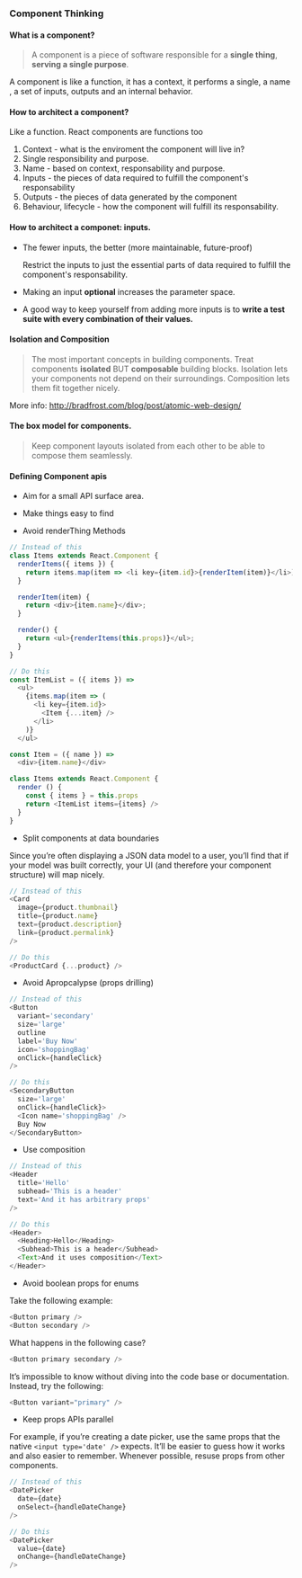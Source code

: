 ### Component Thinking

#### What is a component?

> A component is a piece of software responsible for a **single thing**, **serving a single purpose**.

A component is like a function, it has a context, it performs a single, a name , a set of inputs, outputs and an internal behavior.

#### How to architect a component?

Like a function. React components are functions too

1. Context - what is the enviroment the component will live in?
2. Single responsibility and purpose.
3. Name - based on context, responsability and purpose.
4. Inputs - the pieces of data required to fulfill the component's responsability
5. Outputs - the pieces of data generated by the component
6. Behaviour, lifecycle - how the component will fulfill its responsability.

#### How to architect a componet: inputs.

- The fewer inputs, the better (more maintainable, future-proof)

  Restrict the inputs to just the essential parts of data required to fulfill the component's responsability.

- Making an input **optional** increases the parameter space.

- A good way to keep yourself from adding more inputs is to **write a test suite with every combination of their values.**

#### Isolation and Composition

> The most important concepts in building components. Treat components **isolated** BUT **composable** building blocks. Isolation lets your components not depend on their surroundings. Composition lets them fit together nicely.

More info: http://bradfrost.com/blog/post/atomic-web-design/

#### The box model for components.

> Keep component layouts isolated from each other to be able to compose them seamlessly.

#### Defining Component apis

- Aim for a small API surface area.

- Make things easy to find

- Avoid renderThing Methods

```javascript
// Instead of this
class Items extends React.Component {
  renderItems({ items }) {
    return items.map(item => <li key={item.id}>{renderItem(item)}</li>);
  }

  renderItem(item) {
    return <div>{item.name}</div>;
  }

  render() {
    return <ul>{renderItems(this.props)}</ul>;
  }
}
```

```javascript
// Do this
const ItemList = ({ items }) =>
  <ul>
    {items.map(item => (
      <li key={item.id}>
        <Item {...item} />
      </li>
    )}
  </ul>

const Item = ({ name }) =>
  <div>{item.name}</div>

class Items extends React.Component {
  render () {
    const { items } = this.props
    return <ItemList items={items} />
  }
}
```

- Split components at data boundaries

Since you’re often displaying a JSON data model to a user, you’ll find that if your model was built correctly, your UI (and therefore your component structure) will map nicely.

```javascript
// Instead of this
<Card
  image={product.thumbnail}
  title={product.name}
  text={product.description}
  link={product.permalink}
/>

// Do this
<ProductCard {...product} />
```

- Avoid Apropcalypse (props drilling)

```javascript
// Instead of this
<Button
  variant='secondary'
  size='large'
  outline
  label='Buy Now'
  icon='shoppingBag'
  onClick={handleClick}
/>

// Do this
<SecondaryButton
  size='large'
  onClick={handleClick}>
  <Icon name='shoppingBag' />
  Buy Now
</SecondaryButton>
```

- Use composition

```javascript
// Instead of this
<Header
  title='Hello'
  subhead='This is a header'
  text='And it has arbitrary props'
/>

// Do this
<Header>
  <Heading>Hello</Heading>
  <Subhead>This is a header</Subhead>
  <Text>And it uses composition</Text>
</Header>
```

- Avoid boolean props for enums

Take the following example:

```javascript
<Button primary />
<Button secondary />
```

What happens in the following case?

```javascript
<Button primary secondary />
```

It’s impossible to know without diving into the code base or documentation. Instead, try the following:

```javascript
<Button variant="primary" />
```

- Keep props APIs parallel

For example, if you’re creating a date picker, use the same props that the native `<input type='date' />` expects. It’ll be easier to guess how it works and also easier to remember. Whenever possible, resuse props from other components.

```javascript
// Instead of this
<DatePicker
  date={date}
  onSelect={handleDateChange}
/>

// Do this
<DatePicker
  value={date}
  onChange={handleDateChange}
/>
```
